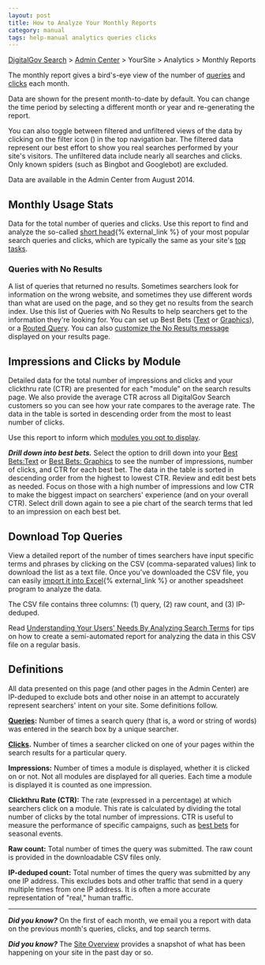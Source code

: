```yaml
---
layout: post
title: How to Analyze Your Monthly Reports
category: manual
tags: help-manual analytics queries clicks
---
```


[DigitalGov Search](/index.html) > [Admin Center](https://search.usa.gov/sites/) > YourSite > Analytics > Monthly Reports

The monthly report gives a bird's-eye view of the number of [queries](/manual/queries.html) and [clicks](/manual/clicks.html) each month.

Data are shown for the present month-to-date by default. You can change the time period by selecting a different month or year and re-generating the report.

You can also toggle between filtered and unfiltered views of the data by clicking on the filter icon (<i class="icon-filter"></i>) in the top navigation bar. The filtered data represent our best effort to show you real searches performed by your site's visitors. The unfiltered data include nearly all searches and clicks. Only known spiders (such as Bingbot and Googlebot) are excluded.

Data are available in the Admin Center from August 2014.

## Monthly Usage Stats

Data for the total number of queries and clicks. Use this report to find and analyze the so-called [short head](http://www.searchtools.com/analysis/long-tail.html){% external_link %} of your most popular search queries and clicks, which are typically the same as your site's [top tasks](http://www.usability.gov/tags/task-analysis/).

### Queries with No Results

A list of queries that returned no results. Sometimes searchers look for information on the wrong website, and sometimes they use different words than what are used on the page, and so they get no results from the search index. Use this list of Queries with No Results to help searchers get to the information they're looking for. You can set up Best Bets ([Text](/manual/best-bets-text.html) or [Graphics](/manual/best-bets-graphics.html)), or a [Routed Query](/manual/routed-queries.html). You can also [customize the No Results message](/manual/no-results.html) displayed on your results page.

## Impressions and Clicks by Module

Detailed data for the total number of impressions and clicks and your clickthru rate (CTR) are presented for each "module" on the search results page. We also provide the average CTR across all DigitalGov Search customers so you can see how your rate compares to the average rate. The data in the table is sorted in descending order from the most to least number of clicks.

Use this report to inform which [modules you opt to display](/manual/display-overview.html).

***Drill down into best bets.*** Select the option to drill down into your [Best Bets:Text](/manual/best-bets-text.html) or [Best Bets: Graphics](/manual/best-bets-graphics.html) to see the number of impressions, number of clicks, and CTR for each best bet. The data in the table is sorted in descending order from the highest to lowest CTR. Review and edit best bets as needed. Focus on those with a high number of impressions and low CTR to make the biggest impact on searchers' experience (and on your overall CTR). Select drill down again to see a pie chart of the search terms that led to an impression on each best bet.

## Download Top Queries

View a detailed report of the number of times searchers have input specific terms and phrases by clicking on the CSV (comma-separated values) link to download the list as a text file. Once you've downloaded the CSV file, you can easily [import it  into Excel](http://office.microsoft.com/en-us/excel-help/import-or-export-text-txt-or-csv-files-HP010342598.aspx){% external_link %} or another speadsheet program to analyze the data.

The CSV file contains three columns: (1) query, (2) raw count, and (3) IP-deduped.

Read [Understanding Your Users' Needs By Analyzing Search Terms](https://www.digitalgov.gov/2013/10/24/understanding-your-users-needs-by-analyzing-search-terms/) for tips on how to create a semi-automated report for analyzing the data in this CSV file on a regular basis.

## Definitions

All data presented on this page (and other pages in the Admin Center) are IP-deduped to exclude bots and other noise in an attempt to accurately represent searchers' intent on your site. Some definitions follow.

**[Queries](/manual/queries.html):** Number of times a search query (that is, a word or string of words) was entered in the search box by a unique searcher.

**[Clicks](/manual/clicks.html).** Number of times a searcher clicked on one of your pages within the search results for a particular query.

**Impressions:** Number of times a module is displayed, whether it is clicked on or not. Not all modules are displayed for all queries. Each time a module is displayed it is counted as one impression.

**Clickthru Rate (CTR):** The rate (expressed in a percentage) at which searchers click on a module. This rate is calculated by dividing the total number of clicks by the total number of impressions. CTR is useful to measure the performance of specific campaigns, such as [best bets](/manual/best-bets-text.html) for seasonal events.

**Raw count:** Total number of times the query was submitted. The raw count is provided in the downloadable CSV files only.

**IP-deduped count:** Total number of times the query was submitted by any one IP address. This excludes bots and other traffic that send in a query multiple times from one IP address. It is often a more accurate representation of "real," human traffic.

---

***Did you know?*** On the first of each month, we email you a report with data on the previous month's queries, clicks, and top search terms.

***Did you know?*** The [Site Overview](/manual/site-overview.html) provides a snapshot of what has been happening on your site in the past day or so.